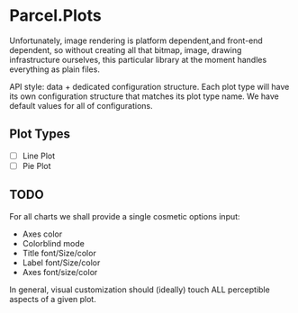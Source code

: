 # Parcel.Plots

Unfortunately, image rendering is platform dependent,and front-end dependent, so without creating all that bitmap, image, drawing infrastructure ourselves, this particular library at the moment handles everything as plain files.

API style: data + dedicated configuration structure. Each plot type will have its own configuration structure that matches its plot type name. We have default values for all of configurations.

## Plot Types

- [ ] Line Plot
- [ ] Pie Plot

## TODO

For all charts we shall provide a single cosmetic options input:

* Axes color
* Colorblind mode
* Title font/Size/color
* Label font/Size/color
* Axes font/size/color

In general, visual customization should (ideally) touch ALL perceptible aspects of a given plot.